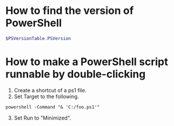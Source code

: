 # How to find the version of PowerShell
```powershell
$PSVersionTable.PSVersion
```

# How to make a PowerShell script runnable by double-clicking
1. Create a shortcut of a ps1 file.
2. Set Target to the following.
```
powershell -Command "& 'C:/foo.ps1'"
```
3. Set Run to "Minimized".